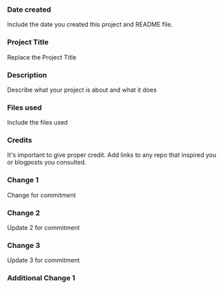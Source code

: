 ### Date created
Include the date you created this project and README file.

### Project Title
Replace the Project Title

### Description
Describe what your project is about and what it does

### Files used
Include the files used

### Credits
It's important to give proper credit. Add links to any repo that inspired you or blogposts you consulted.

### Change 1 
Change for commitment 

### Change 2
Update 2 for commitment 

### Change 3
Update 3 for commitment 

### Additional Change 1
